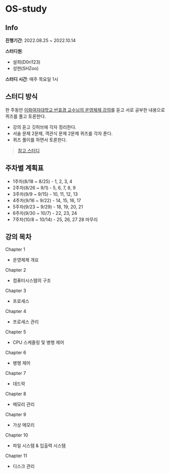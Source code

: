# OS-study

## Info

**진행기간**: 2022.08.25 ~ 2022.10.14

**스터디원**:
+ 설희(D0ri123)
+ 성현(SHZoo)

**스터디 시간**: 매주 목요일 1시

## 스터디 방식
한 주동안 [이화여자대학교 반효경 교수님의 운영체제 강의](http://www.kocw.net/home/search/kemView.do?kemId=1046323)를 듣고 서로 공부한 내용으로 퀴즈를 풀고 토론한다.
+ 강의 듣고 깃허브에 각자 정리한다.
+ 서술 문제 2문제, 객관식 문제 2문제 퀴즈를 각자 푼다.
+ 퀴즈 풀이를 하면서 토론한다.

> [참고 스터디](https://github.com/superyodi/os-study)




## 주차별 계획표

- 1주차(8/18 ~ 8/25) - 1, 2, 3, 4
- 2주차(8/26 ~ 9/1) - 5, 6, 7, 8, 9
- 3주차(9/9 ~ 9/15) - 10, 11, 12, 13
- 4주차(9/16 ~ 9/22) - 14, 15, 16, 17
- 5주차(9/23 ~ 9/29) - 18, 19, 20, 21
- 6주차(9/30 ~ 10/7) - 22, 23, 24
- 7주차(10/8 ~ 10/14) - 25, 26, 27 28 마무리





## 강의 목차

Chapter 1

- 운영체제 개요

Chapter 2

- 컴퓨터시스템의 구조

Chapter 3

- 프로세스

Chapter 4

- 프로세스 관리

Chapter 5

- CPU 스케줄링 및 병행 제어

Chapter 6

- 병행 제어

Chapter 7

- 데드락

Chapter 8

- 메모리 관리

Chapter 9

- 가상 메모리

Chapter 10

- 파일 시스템 & 입출력 시스템

Chapter 11

- 디스크 관리
